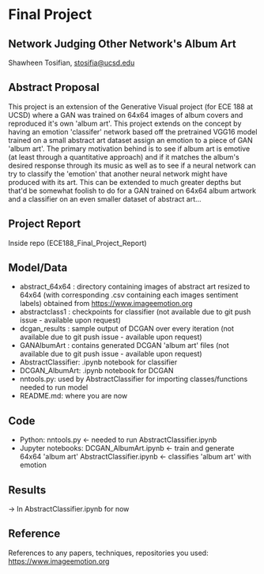 # Final Project
## Network Judging Other Network's Album Art

Shawheen Tosifian, stosifia@ucsd.edu

## Abstract Proposal

This project is an extension of the Generative Visual project (for ECE 188 at UCSD) where a GAN was trained on 64x64 images of album covers and reproduced it's own 'album art'. This project extends on the concept by having an emotion 'classifer' network based off the pretrained VGG16 model trained on a small abstract art dataset assign an emotion to a piece of GAN 'album art'. The primary motivation behind is to see if album art is emotive (at least through a quantitative approach) and if it matches the album's desired response through its music as well as to see if a neural network can try to classify the 'emotion' that another neural network might have produced with its art. This can be extended to much greater depths but that'd be somewhat foolish to do for a GAN trained on 64x64 album artwork and a classifier on an even smaller dataset of abstract art...


## Project Report

Inside repo (ECE188_Final_Project_Report)

## Model/Data
- abstract_64x64 : directory containing images of abstract art resized to 64x64 (with corresponding .csv containing
                   each images sentiment labels) obtained from https://www.imageemotion.org
- abstractclass1 : checkpoints for classifier (not available due to git push issue - available upon request)
- dcgan_results : sample output of DCGAN over every iteration (not available due to git push issue - available upon request)
- GANAlbumArt : contains generated DCGAN 'album art' files (not available due to git push issue - available upon request)
- AbstractClassifier: .ipynb notebook for classifier
- DCGAN_AlbumArt: .ipynb notebook for DCGAN
- nntools.py: used by AbstractClassifier for importing classes/functions needed to run model
- README.md: where you are now

## Code
- Python: nntools.py <- needed to run AbstractClassifier.ipynb
- Jupyter notebooks: DCGAN_AlbumArt.ipynb <- train and generate 64x64 'album art'
                     AbstractClassifier.ipynb <- classifies 'album art' with emotion

## Results
-> In AbstractClassifier.ipynb for now


## Reference

References to any papers, techniques, repositories you used:
https://www.imageemotion.org
